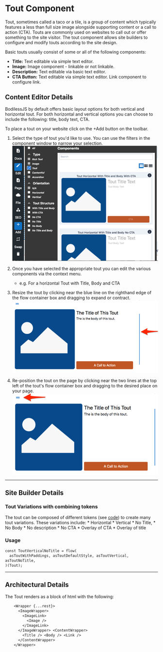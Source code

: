 # Tout Component

Tout, sometimes called a taco or a tile,  is a group of content which 
typically features a less than full size image alongside supporting 
content or a call to action (CTA). Touts are commonly used on websites to 
call out or offer something to the site visitor. The tout component allows
site builders to configure and modify touts according to the site design.

Basic touts usually consist of some or all of the following components:
* **Title:** Text editable via simple text editor.
* **Image:** Image component - linkable or not linkable.
* **Description:** Text editable via basic text
editor.
* **CTA Button:** Text editable via simple text editor. Link component
to configure link.

## Content Editor Details

BodilessJS by default offers basic layout options for both vertical and
horizontal tout. For both horizontal and vertical options you can choose to
include the following: title, body text, CTA.

To place a tout on your website click on the +Add button on the toolbar.

1. Select the type of tout you'd like to use. You can use the filters in the
component window to narrow your selection.  
![](./assets/ToutFilter.jpg)

2. Once you have selected the appropriate tout you can edit the various
components via the context menu.
    * e.g. For a horizontal Tout with Title, Body and CTA

3. Resize the tout by clicking near the blue line on the righthand edge of the
flow container box and dragging to expand or contract.
![](./assets/ToutResize.jpg)

5. Re-position the tout on the page by clicking near the two lines at the top
left of the tout's flow container box and dragging to the desired place on your
page.  ![](./assets/ToutMove.jpg)


---

## Site Builder Details

### Tout Variations with combining tokens

The tout can be composed of different tokens (see
[code](../../../packages/bodiless-organisms/src/components/Touts.tokens.tsx)) to
create many tout variations. These variations include: * Horizontal * Vertical *
No Title, * No Body * No description * No CTA * Overlay of CTA * Overlay of
title

### Usage

```
const ToutVerticalNoTitle = flow(
  asToutWithPaddings, asToutDefaultStyle, asToutVertical, asToutNoTitle,
)(Tout); 
```

---

## Architectural Details

The Tout renders as a block of html with the following:

```
    <Wrapper {...rest}>
      <ImageWrapper>
        <ImageLink>
          <Image />
        </ImageLink>
      </ImageWrapper> <ContentWrapper>
        <Title /> <Body /> <Link />
      </ContentWrapper>
    </Wrapper>
```    
